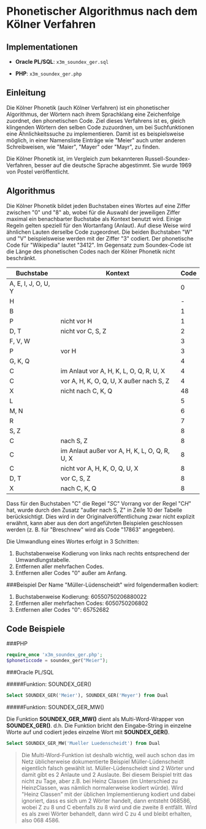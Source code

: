 Phonetischer Algorithmus nach dem Kölner Verfahren
==================================================

Implementationen
----------------


- **Oracle PL/SQL**: `x3m_soundex_ger.sql`

- **PHP**: `x3m_soundex_ger.php`


Einleitung
----------
Die Kölner Phonetik (auch Kölner Verfahren) ist ein phonetischer Algorithmus, der Wörtern nach ihrem Sprachklang eine Zeichenfolge zuordnet, den phonetischen Code. Ziel dieses Verfahrens ist es, gleich klingenden Wörtern den selben Code zuzuordnen, um bei Suchfunktionen eine Ähnlichkeitssuche zu implementieren. Damit ist es beispielsweise möglich, in einer Namensliste Einträge wie "Meier" auch unter anderen Schreibweisen, wie "Maier", "Mayer" oder "Mayr", zu finden.

Die Kölner Phonetik ist, im Vergleich zum bekannteren Russell-Soundex-Verfahren, besser auf die deutsche Sprache abgestimmt. Sie wurde 1969 von Postel veröffentlicht. 




Algorithmus
-----------

Die Kölner Phonetik bildet jeden Buchstaben eines Wortes auf eine Ziffer
 zwischen "0" und "8" ab, wobei für die Auswahl der jeweiligen Ziffer 
maximal ein benachbarter Buchstabe als Kontext benutzt wird. Einige 
Regeln gelten speziell für den Wortanfang (Anlaut). Auf diese Weise wird
 ähnlichen Lauten derselbe Code zugeordnet. Die beiden Buchstaben "W" 
und "V" beispielsweise werden mit der Ziffer "3" codiert. Der 
phonetische Code für "Wikipedia" lautet "3412". Im Gegensatz zum 
Soundex-Code ist die Länge des phonetischen Codes nach der Kölner 
Phonetik nicht beschränkt.

Buchstabe | Kontext | Code
--------- | ------- | ----
A, E, I, J, O, U, Y | | 0
H | | -
B| | 1
P | nicht vor H | 1
D, T | nicht vor C, S, Z | 2
F, V, W | | 3
P | vor H | 3
G, K, Q | | 4
C | im Anlaut vor A, H, K, L, O, Q, R, U, X | 4
C | vor A, H, K, O, Q, U, X außer nach S, Z | 4
X | nicht nach C, K, Q | 48
L |  | 5
M, N |  | 6
R |  | 7
S, Z |  | 8
C | nach S, Z | 8
C | im Anlaut außer vor A, H, K, L, O, Q, R, U, X | 8
C | nicht vor A, H, K, O, Q, U, X | 8
D, T | vor C, S, Z | 8
X | nach C, K, Q | 8


Dass für den Buchstaben "C" die Regel "<em>S</em>C" Vorrang vor der Regel "C<em>H</em>"
 hat, wurde durch den Zusatz "außer nach S, Z" in Zeile 10 der Tabelle 
berücksichtigt. Dies wird in der Originalveröffentlichung zwar nicht 
explizit erwähnt, kann aber aus den dort angeführten Beispielen 
geschlossen werden (z. B. für "Breschnew" wird als Code "17863" 
angegeben).


Die Umwandlung eines Wortes erfolgt in 3 Schritten:

<ol>
<li>Buchstabenweise Kodierung von links nach rechts entsprechend der Umwandlungstabelle.</li>
<li>Entfernen aller mehrfachen Codes.</li>
<li>Entfernen aller Codes "0" außer am Anfang.</li>
</ol>

###Beispiel
Der Name "Müller-Lüdenscheidt" wird folgendermaßen kodiert:

<ol>
<li>Buchstabenweise Kodierung: 60550750206880022</li>
<li>Entfernen aller mehrfachen Codes: 6050750206802</li>
<li>Entfernen aller Codes "0": 65752682</li>
</ol>

Code Beispiele
--------------
###PHP
```php
require_once 'x3m_soundex_ger.php';
$phoneticcode = soundex_ger("Meier");
```

###Oracle PL/SQL

#####Funktion: SOUNDEX_GER()


```sql
Select SOUNDEX_GER('Meier'), SOUNDEX_GER('Meyer') from Dual
```

#####Funktion: SOUNDEX\_GER_MW()

Die Funktion **SOUNDEX\_GER_MW()** dient als Multi-Word-Wrapper von **SOUNDEX_GER()**. d.h. Die Funktion bricht den Eingabe-String in einzelne Worte auf und codiert jedes einzelne Wort mit **SOUNDEX_GER()**.

```sql
Select SOUNDEX_GER_MW('Mueller Luedenscheidt') from Dual
```

> Die Multi-Word-Funktion ist deshalb wichtig, weil auch schon das im Netz üblicherweise dokumentierte Beispiel Müller-Lüdenscheidt eigentlich falsch gewählt ist. Müller-Lüdenscheidt sind 2 Wörter und damit gibt es 2 Anlaute und 2 Auslaute. Bei diesem Beispiel tritt das nicht zu Tage, aber z.B. bei Heinz Classen (im Unterschied zu HeinzClassen, was nämlich normalerweise kodiert würde). Wird "Heinz Classen" mit der üblichen Implementierung kodiert und dabei ignoriert, dass es sich um 2 Wörter handelt, dann entsteht 068586, wobei Z zu 8 und C ebenfalls zu 8 wird und die zweite 8 entfällt. Wird es als zwei Wörter behandelt, dann wird C zu 4 und bleibt erhalten, also 068 4586.
